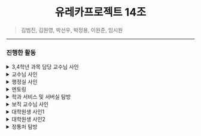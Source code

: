 # <center> 유레카프로젝트 14조 </center>
> 김범진, 김원영, 박선우, 박정용, 이원준, 임시원
---------
### 진행한 활동
<details>
    <summary>3,4학년 과목 담당 교수님 사인</summary>

![1](/img/3,4학년 과목 교수님.jpg){: width="100" height="100"}

</details>
<details>
    <summary>교수님 사인</summary>

- 멘토링 사진
- 질의응답

</details>
<details>
    <summary>행정실 사인</summary>

- 멘토링 사진
- 질의응답

</details>
<details>
    <summary>멘토링</summary>

- 멘토링 사진
- 질의응답

</details>
<details>
    <summary>학과 서비스 및 서버실 탐방</summary>

- 멘토링 사진
- 질의응답

</details>
<details>
    <summary>보직 교수님 사인</summary>

- 멘토링 사진
- 질의응답

</details>
<details>
    <summary>대학원생 사인1</summary>

- 멘토링 사진
- 질의응답

</details>
<details>
    <summary>대학원생 사인2</summary>

- 멘토링 사진
- 질의응답

</details>
<details>
    <summary>정통처 탐방</summary>

- 멘토링 사진
- 질의응답

</details>

